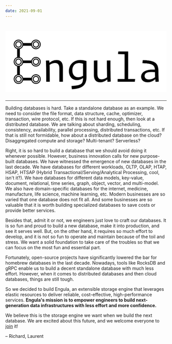 ```yaml
---
date: 2021-09-01
---
```


# ![Engula](images/logo-wide.png)

---

Building databases is hard.
Take a standalone database as an example.
We need to consider the file format, data structure, cache, optimizer, transaction, wire protocol, etc.
If this is not hard enough, then look at a distributed database.
We are talking about sharding, scheduling, consistency, availability, parallel processing, distributed transactions, etc.
If that is still not formidable, how about a distributed database on the cloud?
Disaggregated compute and storage? Multi-tenant? Serverless?

Right, it is so hard to build a database that we should avoid doing it whenever possible.
However, business innovation calls for new purpose-built databases.
We have witnessed the emergence of new databases in the last decade.
We have databases for different workloads, OLTP, OLAP, HTAP, HSAP, HTSAP (Hybrid Transactional/Serving/Analytical Processing, cool, isn't it?).
We have databases for different data models, key-value, document, relational, time series, graph, object, vector, and multi-model.
We also have domain-specific databases for the internet, medicine, manufacture, life science, machine learning, etc.
Modern businesses are so varied that one database does not fit all.
And some businesses are so valuable that it is worth building specialized databases to save costs or provide better services.

Besides that, admit it or not, we engineers just love to craft our databases.
It is so fun and proud to build a new database, make it into production, and see it serves well.
But, on the other hand, it requires so much effort to develop, and it is not so fun to operate and maintain because of the toil and stress.
We want a solid foundation to take care of the troubles so that we can focus on the most fun and essential part.

Fortunately, open-source projects have significantly lowered the bar for homebrew databases in the last decade.
Nowadays, tools like RocksDB and gRPC enable us to build a decent standalone database with much less effort.
However, when it comes to distributed databases and then cloud databases, things are still tough.

So we decided to build Engula, an extensible storage engine that leverages elastic resources to deliver reliable, cost-effective, high-performance services.
**Engula's mission is to empower engineers to build next-generation data infrastructures with less effort and more confidence.**

We believe this is the storage engine we want when we build the next database.
We are excited about this future, and we welcome everyone to [join](https://github.com/engula/engula) it!

– Richard, Laurent
